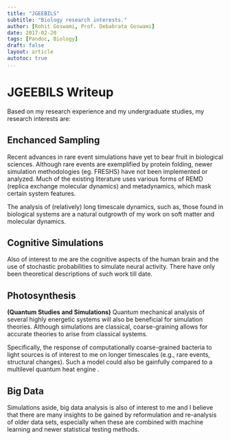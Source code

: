```yaml
---
title: "JGEEBILS"
subtitle: "Biology research interests."
author: [Rohit Goswami, Prof. Debabrata Goswami]
date: 2017-02-20
tags: [Pandoc, Biology]
draft: false
layout: article
autotoc: true
...
```

# JGEEBILS Writeup

Based on my research experience and my undergraduate studies, my research interests are:

## Enchanced Sampling
Recent advances in rare event simulations have yet to bear fruit in biological sciences. Although rare events are exemplified by protein folding, newer simulation methodologies (eg. FRESHS) have not been implemented or analyzed. Much of the existing literature uses various forms of REMD (replica exchange molecular dynamics) and metadynamics, which mask certain system features.

The analysis of (relatively) long timescale dynamics, such as, those found in biological systems are a natural outgrowth of my work on soft matter and molecular dynamics.

## Cognitive Simulations
Also of interest to me are the cognitive aspects of the human brain and the use of stochastic probabilities to simulate neural activity. There have only been theoretical descriptions of such work till date.


## Photosynthesis 
**(Quantum Studies and Simulations)**
Quantum mechanical analysis of several highly energetic systems will also be beneficial for simulation theories. Although simulations are classical, coarse-graining allows for accurate theories to arise from classical systems.

Specifically, the response of computationally coarse-grained bacteria to light sources is of interest to me on longer timescales (e.g., rare events, structural changes). Such a model could also be gainfully compared to a multilevel quantum heat engine [](https://journals.aps.org/pra/abstract/10.1103/PhysRevA.91.023816).

## Big Data
Simulations aside, big data analysis is also of interest to me and I believe that there are many insights to be gained by reformulation and re-analysis of older data sets, especially when these are combined with machine learning and newer statistical testing methods.